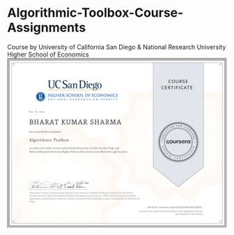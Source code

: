# Algorithmic-Toolbox-Course-Assignments
Course by University of California San Diego & National Research University Higher School of Economics
![](Certificate/certificate.png)

